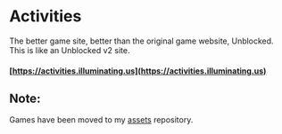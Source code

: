 # Activities
The better game site, better than the original game website, Unblocked. This is like an Unblocked v2 site.
#### [https://activities.illuminating.us](https://activities.illuminating.us)
## Note:
Games have been moved to my [assets](https://github.com/MINECRAFTGOLDFISH3/assets.git) repository.
